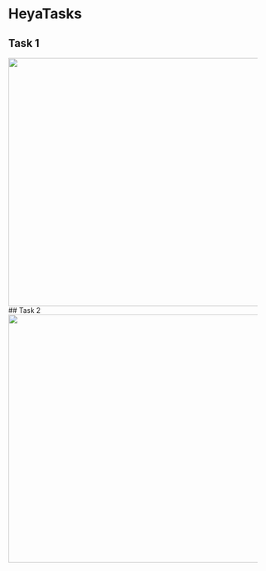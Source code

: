 # HeyaTasks
## Task 1
<img src="https://github.com/SaraAkmal/HeyaTasks/blob/master/HeyaCaseStudy1/HeyaProj.PNG" width="900" height="500"/>
## Task 2
<img src="https://github.com/SaraAkmal/HeyaTasks/blob/master/Task2/Capture.PNG" width="900" height="500"/>
